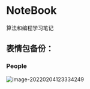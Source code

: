 # NoteBook
算法和编程学习笔记



## 表情包备份：

### People

![image-20220204123334249](https://cdn.jsdelivr.net/gh/Mark-Jackson-Github/images@master/uPic/image-20220204123334249.png)
